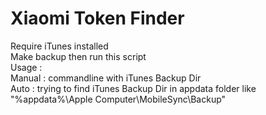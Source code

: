 # Xiaomi Token Finder

Require iTunes installed<BR>
Make backup then run this script<BR>
Usage : <BR>
Manual : commandline with iTunes Backup Dir<BR>
Auto : trying to find iTunes Backup Dir in appdata folder like "%appdata%\Apple Computer\MobileSync\Backup"<BR>
  
